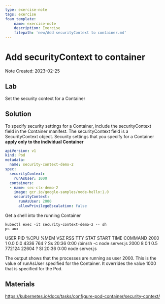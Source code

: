 ```yaml
---
type: exercise-note
tags: exercise
foam_template:
    name: exercise-note
    description: Exercise
    filepath: 'new/Add securityContext to container.md'
---
```

# Add securityContext to container
Note Created: 2023-02-25

## Lab 

Set the security context for a Container

## Solution

To specify security settings for a Container, include the securityContext field in the Container manifest. The securityContext field is a SecurityContext object. Security settings that you specify for a Container **apply only to the individual Container**

```yaml
apiVersion: v1
kind: Pod
metadata:
  name: security-context-demo-2
spec:
  securityContext:
    runAsUser: 1000
  containers:
  - name: sec-ctx-demo-2
    image: gcr.io/google-samples/node-hello:1.0
    securityContext:
      runAsUser: 2000
      allowPrivilegeEscalation: false
```
Get a shell into the running Container
```console
kubectl exec -it security-context-demo-2 -- sh
ps aux
```

USER       PID %CPU %MEM    VSZ   RSS TTY      STAT START   TIME COMMAND
2000         1  0.0  0.0   4336   764 ?        Ss   20:36   0:00 /bin/sh -c node server.js
2000         8  0.1  0.5 772124 22604 ?        Sl   20:36   0:00 node server.js

The output shows that the processes are running as user 2000. This is the value of runAsUser specified for the Container. It overrides the value 1000 that is specified for the Pod.

## Materials
https://kubernetes.io/docs/tasks/configure-pod-container/security-context/